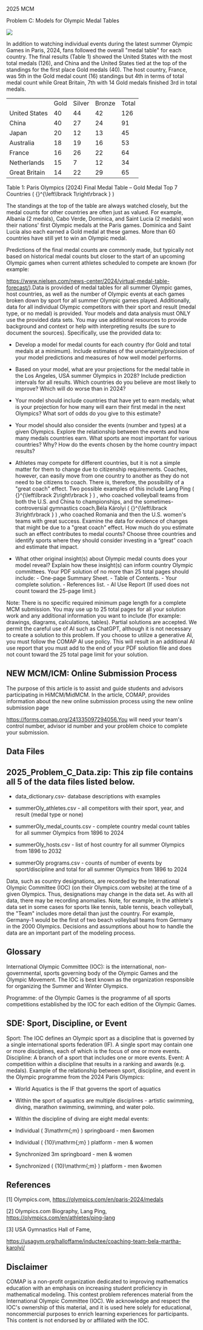 <!-- Media -->

2025 MCM

Problem C: Models for Olympic Medal Tables

<img src="https://cdn.noedgeai.com/01949597-df40-7591-b458-ff832b7a4730_0.jpg?x=452&y=348&w=894&h=513&r=0"/>

<!-- Media -->

In addition to watching individual events during the latest summer Olympic Games in Paris, 2024, fans followed the overall "medal table" for each country. The final results (Table 1) showed the United States with the most total medals (126), and China and the United States tied at the top of the standings for the first place Gold medals (40). The host country, France, was 5th in the Gold medal count (16) standings but 4th in terms of total medal count while Great Britain, 7th with 14 Gold medals finished 3rd in total medals.

<!-- Media -->

<table><tr><td/><td>Gold</td><td>Silver</td><td>Bronze</td><td>Total</td></tr><tr><td>United States</td><td>40</td><td>44</td><td>42</td><td>126</td></tr><tr><td>China</td><td>40</td><td>27</td><td>24</td><td>91</td></tr><tr><td>Japan</td><td>20</td><td>12</td><td>13</td><td>45</td></tr><tr><td>Australia</td><td>18</td><td>19</td><td>16</td><td>53</td></tr><tr><td>France</td><td>16</td><td>26</td><td>22</td><td>64</td></tr><tr><td>Netherlands</td><td>15</td><td>7</td><td>12</td><td>34</td></tr><tr><td>Great Britain</td><td>14</td><td>22</td><td>29</td><td>65</td></tr></table>

Table 1: Paris Olympics (2024) Final Medal Table – Gold Medal Top 7 Countries \( {}^{\left\lbrack  1\right\rbrack  } \)

<!-- Media -->

The standings at the top of the table are always watched closely, but the medal counts for other countries are often just as valued. For example, Albania (2 medals), Cabo Verde, Dominica, and Saint Lucia (2 medals) won their nations' first Olympic medals at the Paris games. Dominica and Saint Lucia also each earned a Gold medal at these games. More than 60 countries have still yet to win an Olympic medal.

Predictions of the final medal counts are commonly made, but typically not based on historical medal counts but closer to the start of an upcoming Olympic games when current athletes scheduled to compete are known (for example:

https://www.nielsen.com/news-center/2024/virtual-medal-table-forecast/).Data is provided of medal tables for all summer Olympic games, host countries, as well as the number of Olympic events at each games broken down by sport for all summer Olympic games played. Additionally, data for all individual Olympic competitors with their sport and result (medal type, or no medal) is provided. Your models and data analysis must ONLY use the provided data sets. You may use additional resources to provide background and context or help with interpreting results (be sure to document the sources). Specifically, use the provided data to:

- Develop a model for medal counts for each country (for Gold and total medals at a minimum). Include estimates of the uncertainty/precision of your model predictions and measures of how well model performs.

- Based on your model, what are your projections for the medal table in the Los Angeles, USA summer Olympics in 2028? Include prediction intervals for all results. Which countries do you believe are most likely to improve? Which will do worse than in 2024?

- Your model should include countries that have yet to earn medals; what is your projection for how many will earn their first medal in the next Olympics? What sort of odds do you give to this estimate?

- Your model should also consider the events (number and types) at a given Olympics. Explore the relationship between the events and how many medals countries earn. What sports are most important for various countries? Why? How do the events chosen by the home country impact results?

- Athletes may compete for different countries, but it is not a simple matter for them to change due to citizenship requirements. Coaches, however, can easily move from one country to another as they do not need to be citizens to coach. There is, therefore, the possibility of a "great coach" effect. Two possible examples of this include Lang Ping \( {}^{\left\lbrack  2\right\rbrack  } \) , who coached volleyball teams from both the U.S. and China to championships, and the sometimes-controversial gymnastics coach,Béla Károlyi \( {}^{\left\lbrack  3\right\rbrack  } \) ,who coached Romania and then the U.S. women's teams with great success. Examine the data for evidence of changes that might be due to a "great coach" effect. How much do you estimate such an effect contributes to medal counts? Choose three countries and identify sports where they should consider investing in a “great” coach and estimate that impact.

- What other original insight(s) about Olympic medal counts does your model reveal? Explain how these insight(s) can inform country Olympic committees. Your PDF solution of no more than 25 total pages should include: - One-page Summary Sheet. - Table of Contents. - Your complete solution. - References list. - AI Use Report (If used does not count toward the 25-page limit.)

Note: There is no specific required minimum page length for a complete MCM submission. You may use up to 25 total pages for all your solution work and any additional information you want to include (for example: drawings, diagrams, calculations, tables). Partial solutions are accepted. We permit the careful use of AI such as ChatGPT, although it is not necessary to create a solution to this problem. If you choose to utilize a generative AI, you must follow the COMAP AI use policy. This will result in an additional AI use report that you must add to the end of your PDF solution file and does not count toward the 25 total page limit for your solution.

## NEW MCM/ICM: Online Submission Process

The purpose of this article is to assist and guide students and advisors participating in HiMCM/MidMCM. In the article, COMAP, provides information about the new online submission process using the new online submission page

https://forms.comap.org/241335097294056.You will need your team's control number, advisor id number and your problem choice to complete your submission.

## Data Files

## 2025_Problem_C_Data.zip: This zip file contains all 5 of the data files listed below.

- data_dictionary.csv- database descriptions with examples

- summerOly_athletes.csv - all competitors with their sport, year, and result (medal type or none)

- summerOly_medal_counts.csv - complete country medal count tables for all summer Olympics from 1896 to 2024

- summerOly_hosts.csv - list of host country for all summer Olympics from 1896 to 2032

- summerOly programs.csv - counts of number of events by sport/discipline and total for all summer Olympics from 1896 to 2024

Data, such as country designations, are recorded by the International Olympic Committee (IOC) (on their Olympics.com website) at the time of a given Olympics. Thus, designations may change in the data set. As with all data, there may be recording anomalies. Note, for example, in the athlete's data set in some cases for sports like tennis, table tennis, beach volleyball, the "Team" includes more detail than just the country. For example, Germany-1 would be the first of two beach volleyball teams from Germany in the 2000 Olympics. Decisions and assumptions about how to handle the data are an important part of the modeling process.

## Glossary

International Olympic Committee (IOC): is the international, non-governmental, sports governing body of the Olympic Games and the Olympic Movement. The IOC is best known as the organization responsible for organizing the Summer and Winter Olympics.

Programme: of the Olympic Games is the programme of all sports competitions established by the IOC for each edition of the Olympic Games.

## SDE: Sport, Discipline, or Event

Sport: The IOC defines an Olympic sport as a discipline that is governed by a single international sports federation (IF). A single sport may contain one or more disciplines, each of which is the focus of one or more events. Discipline: A branch of a sport that includes one or more events. Event: A competition within a discipline that results in a ranking and awards (e.g. medals). Example of the relationship between sport, discipline, and event in the Olympic programme from the 2024 Paris Olympics:

- World Aquatics is the IF that governs the sport of aquatics

- Within the sport of aquatics are multiple disciplines - artistic swimming, diving, marathon swimming, swimming, and water polo.

- Within the discipline of diving are eight medal events:

- Individual \( 3\mathrm{\;m} \) springboard - men &women

- Individual \( {10}\mathrm{\;m} \) platform - men & women

- Synchronized 3m springboard - men & women

- Synchronized \( {10}\mathrm{\;m} \) platform - men &women

## References

[1] Olympics.com, https://olympics.com/en/paris-2024/medals

[2] Olympics.com Biography, Lang Ping, https://olympics.com/en/athletes/ping-lang

[3] USA Gymnastics Hall of Fame,

https://usagym.org/halloffame/inductee/coaching-team-bela-martha-karolyi/

## Disclaimer

COMAP is a non-profit organization dedicated to improving mathematics education with an emphasis on increasing student proficiency in mathematical modeling. This contest problem references material from the International Olympic Committee (IOC). We acknowledge and respect the IOC's ownership of this material, and it is used here solely for educational, noncommercial purposes to enrich learning experiences for participants. This content is not endorsed by or affiliated with the IOC.